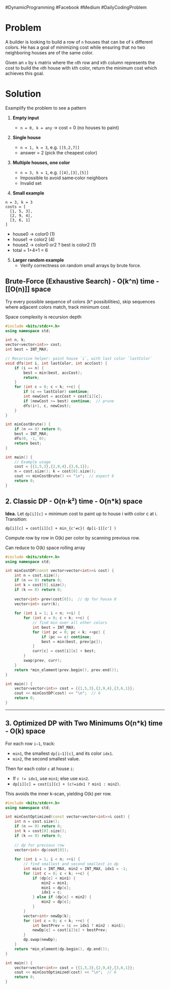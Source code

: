 #DynamicProgramming #Facebook #Medium #DailyCodingProblem 
# Problem

A builder is looking to build a row of `n` houses that can be of `k` different colors. He has a goal of minimizing cost while ensuring that no two neighboring houses are of the same color.

Given an `n` by `k` matrix where the `n`th row and `k`th column represents the cost to build the `n`th house with `k`th color, return the minimum cost which achieves this goal.

# Solution

Examplify the problem to see a pattern

1. **Empty input**
	- `n = 0, k = any` → cost = 0 (no houses to paint)

2. **Single house**
	- `n = 1, k = 3`, e.g. `[[5,2,7]]` 
	- answer = 2 (pick the cheapest color)

3. **Multiple houses, one color**
	- `n = 3, k = 1`, e.g. `[[4],[3],[5]]` 
	- Impossible to avoid same‐color neighbors 
	- Invalid set

4. **Small example**

```
n = 3, k = 3
costs = [
  [1, 5, 3],
  [2, 9, 4],
  [3, 6, 1]
]
```

- house0 -> color0 (1)
- house1 -> color2 (4)
- house2 -> color0 or2 ? best is color2 (1)
- total = 1+4+1 = 6

5. **Larger random example** 
	- Verify correctness on random small arrays by brute force.
## Brute-Force (Exhaustive Search) - O(k^n) time - [[O(n)]] space

Try every possible sequence of colors (kⁿ possibilities), skip sequences where adjacent colors match, track minimum cost.

Space complexity is recursion depth

```cpp
#include <bits/stdc++.h>
using namespace std;

int n, k;
vector<vector<int>> cost;
int best = INT_MAX;

// Recursive helper: paint house `i`, with last color `lastColor`
void dfs(int i, int lastColor, int accCost) {
    if (i == n) {
        best = min(best, accCost);
        return;
    }
    for (int c = 0; c < k; ++c) {
        if (c == lastColor) continue;
        int newCost = accCost + cost[i][c];
        if (newCost >= best) continue;  // prune
        dfs(i+1, c, newCost);
    }
}

int minCostBrute() {
    if (n == 0) return 0;
    best = INT_MAX;
    dfs(0, -1, 0);
    return best;
}

int main() {
    // Example usage
    cost = {{1,5,3},{2,9,4},{3,6,1}};
    n = cost.size(); k = cost[0].size();
    cout << minCostBrute() << "\n";  // expect 6
    return 0;
}
```

## 2. Classic DP - O(n·k²) time - O(n\*k) space

**Idea.** Let `dp[i][c]` = minimum cost to paint up to house i with color c at i.  
Transition:

```
dp[i][c] = cost[i][c] + min_{c'≠c}( dp[i-1][c'] )
```

Compute row by row in O(k) per color by scanning previous row.

Can reduce to O(k) space rolling array

```cpp
#include <bits/stdc++.h>
using namespace std;

int minCostDP(const vector<vector<int>>& cost) {
    int n = cost.size();
    if (n == 0) return 0;
    int k = cost[0].size();
    if (k == 0) return 0;
    
    vector<int> prev(cost[0]);  // dp for house 0
    vector<int> curr(k);
    
    for (int i = 1; i < n; ++i) {
        for (int c = 0; c < k; ++c) {
            // find min over all other colors
            int best = INT_MAX;
            for (int pc = 0; pc < k; ++pc) {
                if (pc == c) continue;
                best = min(best, prev[pc]);
            }
            curr[c] = cost[i][c] + best;
        }
        swap(prev, curr);
    }
    return *min_element(prev.begin(), prev.end());
}

int main() {
    vector<vector<int>> cost = {{1,5,3},{2,9,4},{3,6,1}};
    cout << minCostDP(cost) << "\n";  // 6
    return 0;
}
```

---

## 3. Optimized DP with Two Minimums O(n\*k) time - O(k) space

For each row `i−1`, track:
- `min1`, the smallest `dp[i−1][c]`, and its color `idx1`.    
- `min2`, the second smallest value.

Then for each color `c` at house `i`:
- If `c != idx1`, use `min1`; else use `min2`.
- `dp[i][c] = cost[i][c] + (c!=idx1 ? min1 : min2)`.

This avoids the inner k-scan, yielding O(k) per row.

```cpp
#include <bits/stdc++.h>
using namespace std;

int minCostOptimized(const vector<vector<int>>& cost) {
    int n = cost.size();
    if (n == 0) return 0;
    int k = cost[0].size();
    if (k == 0) return 0;
    
    // dp for previous row
    vector<int> dp(cost[0]);
    
    for (int i = 1; i < n; ++i) {
        // find smallest and second smallest in dp
        int min1 = INT_MAX, min2 = INT_MAX, idx1 = -1;
        for (int c = 0; c < k; ++c) {
            if (dp[c] < min1) {
                min2 = min1;
                min1 = dp[c];
                idx1 = c;
            } else if (dp[c] < min2) {
                min2 = dp[c];
            }
        }
        vector<int> newDp(k);
        for (int c = 0; c < k; ++c) {
            int bestPrev = (c == idx1 ? min2 : min1);
            newDp[c] = cost[i][c] + bestPrev;
        }
        dp.swap(newDp);
    }
    return *min_element(dp.begin(), dp.end());
}

int main() {
    vector<vector<int>> cost = {{1,5,3},{2,9,4},{3,6,1}};
    cout << minCostOptimized(cost) << "\n";  // 6
    return 0;
}
```
